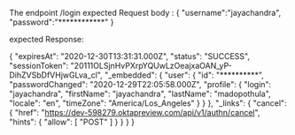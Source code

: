 The endpoint /login
expected Request body :
{
    "username":"jayachandra",
    "password":"************"
}

expected Response:

{
    "expiresAt": "2020-12-30T13:31:31.000Z",
    "status": "SUCCESS",
    "sessionToken": "20111OLSjnHvPXrpYQUwLzOeajxaOAN_yP-DihZVSbDfVHjwGLva_cl",
    "_embedded": {
        "user": {
            "id": "**********",
            "passwordChanged": "2020-12-29T22:05:58.000Z",
            "profile": {
                "login": "jayachandra",
                "firstName": "jayachandra",
                "lastName": "madopothula",
                "locale": "en",
                "timeZone": "America/Los_Angeles"
            }
        }
    },
    "_links": {
        "cancel": {
            "href": "https://dev-598279.oktapreview.com/api/v1/authn/cancel",
            "hints": {
                "allow": [
                    "POST"
                ]
            }
        }
    }
}



